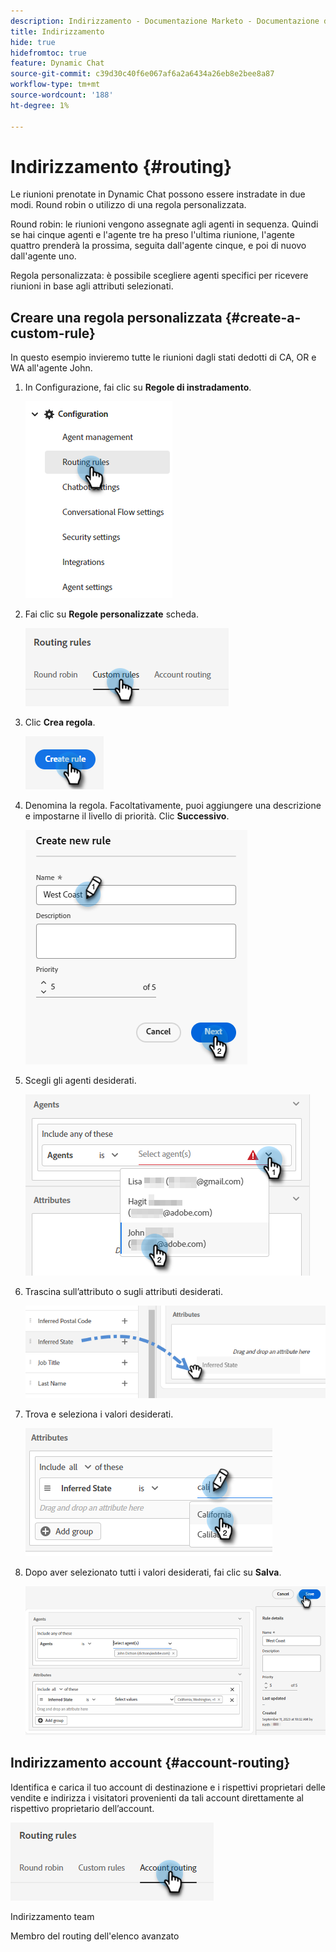 ```yaml
---
description: Indirizzamento - Documentazione Marketo - Documentazione del prodotto
title: Indirizzamento
hide: true
hidefromtoc: true
feature: Dynamic Chat
source-git-commit: c39d30c40f6e067af6a2a6434a26eb8e2bee8a87
workflow-type: tm+mt
source-wordcount: '188'
ht-degree: 1%

---
```


# Indirizzamento {#routing}

Le riunioni prenotate in Dynamic Chat possono essere instradate in due modi. Round robin o utilizzo di una regola personalizzata.

Round robin: le riunioni vengono assegnate agli agenti in sequenza. Quindi se hai cinque agenti e l&#39;agente tre ha preso l&#39;ultima riunione, l&#39;agente quattro prenderà la prossima, seguita dall&#39;agente cinque, e poi di nuovo dall&#39;agente uno.

Regola personalizzata: è possibile scegliere agenti specifici per ricevere riunioni in base agli attributi selezionati.

## Creare una regola personalizzata {#create-a-custom-rule}

In questo esempio invieremo tutte le riunioni dagli stati dedotti di CA, OR e WA all&#39;agente John.

1. In Configurazione, fai clic su **Regole di instradamento**.

   ![](assets/routing-1.png)

1. Fai clic su **Regole personalizzate** scheda.

   ![](assets/routing-2.png)

1. Clic **Crea regola**.

   ![](assets/routing-3.png)

1. Denomina la regola. Facoltativamente, puoi aggiungere una descrizione e impostarne il livello di priorità. Clic **Successivo**.

   ![](assets/routing-4.png)

1. Scegli gli agenti desiderati.

   ![](assets/routing-5.png)

1. Trascina sull’attributo o sugli attributi desiderati.

   ![](assets/routing-6.png)

1. Trova e seleziona i valori desiderati.

   ![](assets/routing-7.png)

1. Dopo aver selezionato tutti i valori desiderati, fai clic su **Salva**.

   ![](assets/routing-8.png)


## Indirizzamento account {#account-routing}

Identifica e carica il tuo account di destinazione e i rispettivi proprietari delle vendite e indirizza i visitatori provenienti da tali account direttamente al rispettivo proprietario dell’account.

![](assets/routing-9.png)

Indirizzamento team

Membro del routing dell&#39;elenco avanzato
